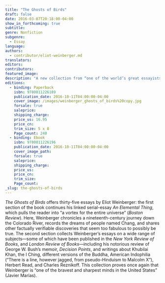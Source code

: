 ```yaml
---
title: "The Ghosts of Birds"
draft: false
date: 2016-03-07T20:18:00-04:00
show_in_forthcoming: true
subtitle:
genre: Nonfiction
subgenre:
  - Essay
language:
authors:
  - contributor/eliot-weinberger.md
translators:
editors:
contributors:
featured_image:
description: "A new collection from “one of the world’s great essayists” (_The New York Times_) "
editions:
  - binding: Paperback
    isbn: 9780811226189
    publication_date: 2016-10-11T04:00:00-04:00
    cover_image: /images/weinberger_ghosts_of_birds%20copy.jpg
    forsale: true
    saleprice:
    shipping_charge:
    price_us: 16.95
    price_cn:
    trim_size: 5 x 8
    Page_count: 240
  - binding: Ebook
    isbn: 9780811226196
    publication_date: 2016-10-11T04:00:00-04:00
    cover_image_path:
    forsale: true
    saleprice:
    shipping_charge:
    price_us:
    price_cn:
    trim_size:
    Page_count:
_slug: the-ghosts-of-birds
---
```


_The Ghosts of Birds_ offers thirty-five essays by Eliot Weinberger: the first section of the book continues his linked serial-essay _An Elemental Thing_, which pulls the reader into “a vortex for the entire universe” (_Boston Review_). Here, Weinberger chronicles a nineteenth-century journey down the Colorado River, records the dreams of people named Chang, and shares other factually verifiable discoveries that seem too fabulous to possibly be true. The second section collects Weinberger’s essays on a wide range of subjects—some of which have been published in the _New York Review of Books_, and _London Review of Books_—including his notorious review of George W. Bush’s memoir, _Decision Points_, and writings about Khubilai Khan, the I Ching, different versions of the Buddha, American Indophilia (“There is a line, however jagged, from pseudo-Hinduism to Malcolm X”), Herbert Read, and Charles Reznikoff. This collection proves once again that Weinberger is “one of the bravest and sharpest minds in the United States” (Javier Marías).


